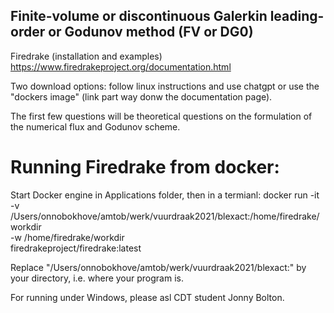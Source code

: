 ## Finite-volume or discontinuous Galerkin leading-order or Godunov method (FV or DG0)

Firedrake (installation and examples)
https://www.firedrakeproject.org/documentation.html

Two download options: follow linux instructions and use chatgpt or use the "dockers image" (link part way donw the documentation page).

The first few questions will be theoretical questions on the formulation of the numerical flux and Godunov scheme.

# Running Firedrake from docker:
Start Docker engine in Applications folder, then in a termianl:
docker run -it \
  -v /Users/onnobokhove/amtob/werk/vuurdraak2021/blexact:/home/firedrake/workdir \
  -w /home/firedrake/workdir \
  firedrakeproject/firedrake:latest

Replace "/Users/onnobokhove/amtob/werk/vuurdraak2021/blexact:" by your directory, i.e. where your program is.

For running under Windows, please asl CDT student Jonny Bolton.
